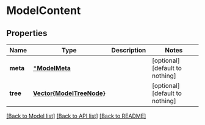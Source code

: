 # ModelContent


## Properties
Name | Type | Description | Notes
------------ | ------------- | ------------- | -------------
**meta** | [***ModelMeta**](ModelMeta.md) |  | [optional] [default to nothing]
**tree** | [**Vector{ModelTreeNode}**](ModelTreeNode.md) |  | [optional] [default to nothing]


[[Back to Model list]](../README.md#models) [[Back to API list]](../README.md#api-endpoints) [[Back to README]](../README.md)


